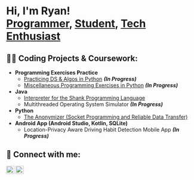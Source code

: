 <h1>Hi, I'm Ryan! <br/><a href="https://github.com/ryan-dugan">Programmer</a>, <a href="https://www.linkedin.com/in/ryandugan1/">Student</a>, <a href="https://twitter.com/ryan_dugann">Tech Enthusiast</a></h1>

<h2>👨‍💻 Coding Projects & Coursework:</h2>

- <b>Programming Exercises Practice</b>
  - [Practicing DS & Algos in Python](https://github.com/ryan-dugan/Programming-Practice/tree/main/python-algos) <b><i>(In Progress)</b></i>
  - [Miscellaneous Programming Exercises in Python](https://github.com/ryan-dugan/Programming-Practice/tree/main/python-exercises) <b><i>(In Progress)</b></i>
- <b>Java</b>
  - [Interpreter for the Shank Programming Language](https://github.com/ryan-dugan/shank-interpreter)
  - Multithreaded Operating System Simulator <b><i>(In Progress)</b></i>
- <b>Python</b>
  - [The Anonymizer (Socket Programming and Reliable Data Transfer)](https://github.com/ryan-dugan/anonymizer)
- <b>Android App (Android Studio, Kotlin, SQLite)</b>
  - Location-Privacy Aware Driving Habit Detection Mobile App <b><i>(In Progress)</b></i>



<h2> 🤳 Connect with me:</h2>

[<img align="left" alt="Ryan Dugan | Twitter" width="22px" src="https://cdn.jsdelivr.net/npm/simple-icons@v3/icons/twitter.svg" />][twitter]
[<img align="left" alt="Ryan Dugan | LinkedIn" width="22px" src="https://cdn.jsdelivr.net/npm/simple-icons@v3/icons/linkedin.svg" />][linkedin]

[twitter]: https://twitter.com/ryan_dugann
[linkedin]: https://www.linkedin.com/in/ryandugan1/
